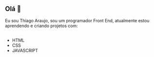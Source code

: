 ## Olá 👋

Eu sou Thiago Araujo, sou um programador Front End, atualmente estou aprendendo e criando projetos com:
<br>
<br>
- HTML
- CSS
- JAVASCRIPT
<br>
